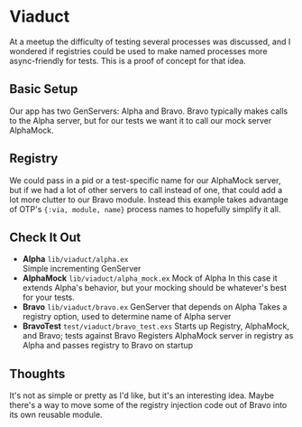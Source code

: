 # Viaduct

At a meetup the difficulty of testing several processes was discussed, and I wondered if registries could be used to make named processes more async-friendly for tests. This is a proof of concept for that idea.

## Basic Setup

Our app has two GenServers: Alpha and Bravo. Bravo typically makes calls to the Alpha server, but for our tests we want it to call our mock server AlphaMock.

## Registry

We could pass in a pid or a test-specific name for our AlphaMock server, but if we had a lot of other servers to call instead of one, that could add a lot more clutter to our Bravo module. Instead this example takes advantage of OTP's `{:via, module, name}` process names to hopefully simplify it all.

## Check It Out

* **Alpha** `lib/viaduct/alpha.ex`  
Simple incrementing GenServer
* **AlphaMock** `lib/viaduct/alpha_mock.ex`
Mock of Alpha
In this case it extends Alpha's behavior, but your mocking should be whatever's best for your tests.
* **Bravo** `lib/viaduct/bravo.ex`
GenServer that depends on Alpha
Takes a registry option, used to determine name of Alpha server
* **BravoTest** `test/viaduct/bravo_test.exs`
Starts up Registry, AlphaMock, and Bravo; tests against Bravo
Registers AlphaMock server in registry as Alpha and passes registry to Bravo on startup

## Thoughts

It's not as simple or pretty as I'd like, but it's an interesting idea. Maybe there's a way to move some of the registry injection code out of Bravo into its own reusable module.
